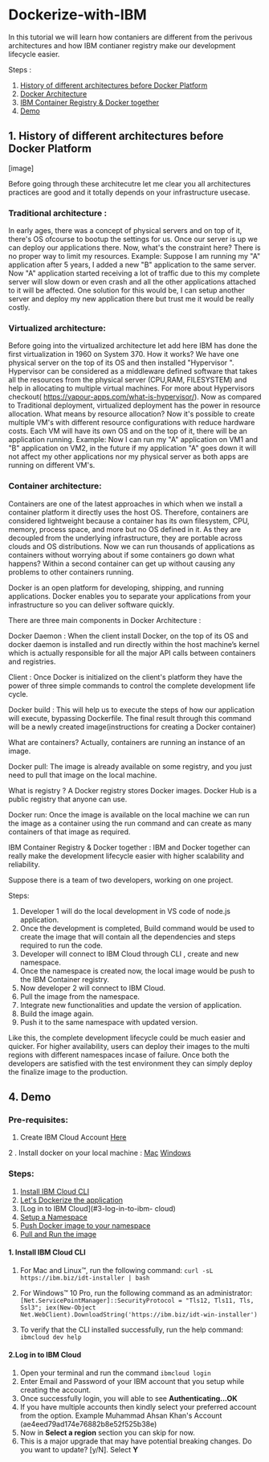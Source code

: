 # Dockerize-with-IBM
In this tutorial we will learn how contaniers are different from the perivous architectures and how IBM contianer registry make our development lifecycle easier.

Steps :
1. [History of different architectures before Docker Platform](#1-history-of-different-architectures-before-docker-platform)
2. [Docker Architecture](#2-docker-architecture)
3. [IBM Container Registry & Docker together](#IBM-Container-Registry-Architecture)
4. [Demo](#demo)

## 1. History of different architectures before Docker Platform

[image]


Before going through these architecutre let me clear you all architectures practices are good and it totally depends on your infrastructure usecase.

### Traditional architecture  :
In early ages, there was a concept of physical servers and on top of it, there's OS  ofcourse to bootup the settings for us. Once our server is up we can deploy our applications there. Now, what's the constraint here?  There is no proper way to limit my resources. Example: Suppose I am running my "A" application after 5 years, I added a new "B" application to the same server. Now "A" application started receiving a lot of traffic due to this my complete server will slow down or even crash and all the other applications attached to it will be affected.  One solution for this would be, I can setup another server and deploy my new application there but trust me it would be really costly.

### Virtualized architecture:
Before going into the virtualized architecture let add here 
IBM has done the first virtualization in 1960 on System 370. How it works? We have one physical server on the top of its OS and then installed "Hypervisor ". Hypervisor can be considered as a middleware defined software that takes all the resources from the physical server (CPU,RAM, FILESYSTEM) and help in allocating to multiple virtual machines. For more about Hypervisors checkout( https://vapour-apps.com/what-is-hypervisor/). Now as compared to Traditional deployment, virtualized deployment has the power in resource allocation. What means by resource allocation? Now it's possible to create multiple VM's with different resource configurations with reduce hardware costs. Each VM will have its own OS and on the top of it, there will be an application running.  Example: Now I can run my "A" application on VM1 and "B" application on VM2, in the future if my application "A" goes down it will not affect my other applications nor my physical server as both apps are running on different VM's.

### Container architecture:
Containers are one of the latest approaches in which when we install a container platform it directly uses the host OS. Therefore, containers are considered lightweight because a container has its own filesystem, CPU, memory, process space, and more but no OS defined in it.  As they are decoupled from the underlying infrastructure, they are portable across clouds and OS distributions. Now we can run thousands of applications as containers without worrying about if some containers go down what happens? Within a second container can get up without causing any problems to other containers running.





Docker is an open platform for developing, shipping, and running applications. Docker enables you to separate your applications from your infrastructure so you can deliver software quickly. 

There are three main components in Docker Architecture :

Docker Daemon :
When the client install Docker, on the top of its OS and  docker daemon is installed and run directly within the host machine’s kernel which is actually responsible for all the major API calls between containers and registries.

Client :
Once Docker is initialized on the client's platform they have the power of three simple commands to control the complete development life cycle.

Docker build : This will help us to execute the steps of how our application will execute, bypassing Dockerfile. The final result through this command will be a newly created image(instructions for creating a Docker container)

What are containers? Actually, containers are running an instance of an image.

Docker pull: The image is already available on some registry, and you just need to pull that image on the local machine. 

What is registry ?
A Docker registry stores Docker images. Docker Hub is a public registry that anyone can use. 

Docker run: Once the image is available on the local machine we can run the image as a container using the run command and can create as many containers of that image as required.


IBM Container Registry & Docker together :
IBM and Docker together can really make the development lifecycle easier with higher scalability and reliability.

Suppose there is a team of two developers, working on one project.

Steps:
1. Developer 1 will do the local development in VS code of node.js application.
2. Once the development is completed,  Build command would be used to create the image that will contain all the dependencies and steps required to run the code. 
3. Developer will connect to IBM Cloud through CLI , create and new namespace.
4. Once the namespace is created now, the local image would be push to the IBM Container registry.   
5. Now developer 2 will connect to IBM Cloud.
6. Pull the image from the namespace.
7. Integrate new functionalities and update the version of application.
8. Build the image again.
9. Push it to the same namespace with updated version.

Like this, the complete development lifecycle could be much easier and quicker. For higher availability, users can deploy their images to the multi regions with different namespaces incase of failure. Once both the developers are satisfied with the test environment they can simply deploy the finalize image to the production.



## 4. Demo
### Pre-requisites:
1. Create IBM Cloud Account [Here](http://ibm.biz/dockerize)

2 . Install docker on your local machine :
[Mac](https://docs.docker.com/docker-for-mac/install/)
[Windows](https://docs.docker.com/docker-for-windows/install/)


### Steps:
1. [Install IBM Cloud CLI](#1-install-ibm-cloud-cli)
2. [Let's Dockerize the application](#2-let's-dockerizr-the-application)
3. [Log in to IBM Cloud](#3-log-in-to-ibm- cloud)
4. [Setup a Namespace](#4-setup-a-namespace)
5. [Push Docker image to your namespace](#push-docker-image-to-your-namespace)
6. [Pull and Run the image](#pull-and-run-the-image)



#### 1. Install IBM Cloud CLI
1. For Mac and Linux™, run the following command: `curl -sL https://ibm.biz/idt-installer | bash`

2. For Windows™ 10 Pro, run the following command as an administrator:`[Net.ServicePointManager]::SecurityProtocol = "Tls12, Tls11, Tls, Ssl3"; iex(New-Object   Net.WebClient).DownloadString('https://ibm.biz/idt-win-installer')`

3. To verify that the CLI installed successfully, run the help command: `ibmcloud dev help`

#### 2.Log in to IBM Cloud 

1. Open your terminal and run the command `ibmcloud login` 
2. Enter Email and Password of your IBM account that you setup while creating the account.
3. Once successfully login, you will able to see **Authenticating...OK**
4. If you have multiple accounts then kindly select your preferred account from the option. Example Muhammad Ahsan Khan's Account (ae4eed79ad174e76882b8e52f525b38e)
5. Now in **Select a region** section you can skip for now.
6. This is a major upgrade that may have potential breaking changes. Do you want to update? [y/N]. Select **Y**
 



 




